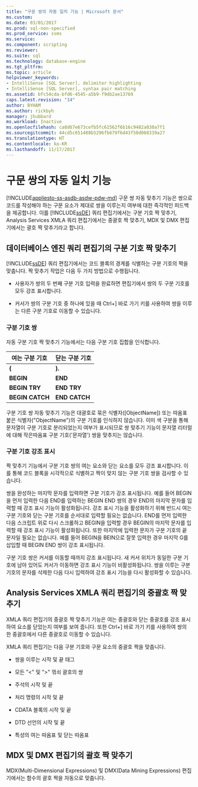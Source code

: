 ```yaml
---
title: "구문 쌍의 자동 일치 기능 | Microsoft 문서"
ms.custom: 
ms.date: 03/01/2017
ms.prod: sql-non-specified
ms.prod_service: ssms
ms.service: 
ms.component: scripting
ms.reviewer: 
ms.suite: sql
ms.technology: database-engine
ms.tgt_pltfrm: 
ms.topic: article
helpviewer_keywords:
- IntelliSense [SQL Server], delimiter highlighting
- IntelliSense [SQL Server], syntax pair matching
ms.assetid: bfc54cda-bfd6-4545-a5b9-f9db2ae13769
caps.latest.revision: "14"
author: BYHAM
ms.author: rickbyh
manager: jhubbard
ms.workload: Inactive
ms.openlocfilehash: ca8d67e673cefb5fc61562f6b16c9482a030a7f1
ms.sourcegitcommit: 44cd5c651488b5296fb679f6d43f50d068339a27
ms.translationtype: HT
ms.contentlocale: ko-KR
ms.lasthandoff: 11/17/2017
---
```

# <a name="automatic-matching-of-syntax-pairs"></a>구문 쌍의 자동 일치 기능
[!INCLUDE[appliesto-ss-asdb-asdw-pdw-md](../../includes/appliesto-ss-asdb-asdw-pdw-md.md)] 구문 쌍 자동 맞추기 기능은 쌍으로 코드를 작성해야 하는 구문 요소가 제대로 쌍을 이루는지 여부에 대한 즉각적인 피드백을 제공합니다. 이를 [!INCLUDE[ssDE](../../includes/ssde-md.md)] 쿼리 편집기에서는 구분 기호 짝 맞추기, Analysis Services XMLA 쿼리 편집기에서는 중괄호 짝 맞추기, MDX 및 DMX 편집기에서는 괄호 짝 맞추기라고 합니다.  
  
## <a name="database-engine-query-editor-delimiter-matching"></a>데이터베이스 엔진 쿼리 편집기의 구분 기호 짝 맞추기  
 [!INCLUDE[ssDE](../../includes/ssde-md.md)] 쿼리 편집기에서는 코드 블록의 경계를 식별하는 구분 기호의 짝을 맞춥니다. 짝 맞추기 작업은 다음 두 가지 방법으로 수행됩니다.  
  
-   사용자가 쌍의 두 번째 구분 기호 입력을 완료하면 편집기에서 쌍의 두 구분 기호를 모두 강조 표시합니다.  
  
-   커서가 쌍의 구분 기호 중 하나에 있을 때 Ctrl+] 바로 가기 키를 사용하여 쌍을 이루는 다른 구분 기호로 이동할 수 있습니다.  
  
### <a name="delimiter-pairs"></a>구분 기호 쌍  
 자동 구분 기호 짝 맞추기 기능에서는 다음 구분 기호 집합을 인식합니다.  
  
|여는 구분 기호|닫는 구분 기호|  
|--------------------|-----------------------|  
|**(**|**).**|  
|**BEGIN**|**END**|  
|**BEGIN TRY**|**END TRY**|  
|**BEGIN CATCH**|**END CATCH**|  
  
 구분 기호 쌍 자동 맞추기 기능은 대괄호로 묶은 식별자([ObjectName]) 또는 따옴표 붙은 식별자("ObjectName")의 구분 기호를 인식하지 않습니다. 이미 색 구분을 통해 문자열이 구분 기호로 분리되었는지 여부가 표시되므로 쌍 맞추기 기능이 문자열 리터럴에 대해 작은따옴표 구분 기호('문자열') 쌍을 맞추지는 않습니다.  
  
### <a name="delimiter-highlighting"></a>구분 기호 강조 표시  
 짝 맞추기 기능에서 구분 기호 쌍의 여는 요소와 닫는 요소를 모두 강조 표시합니다. 이를 통해 코드 블록을 시각적으로 식별하고 짝이 맞지 않는 구분 기호 쌍을 검사할 수 있습니다.  
  
 쌍을 완성하는 마지막 문자를 입력하면 구분 기호가 강조 표시됩니다. 예를 들어 BEGIN을 먼저 입력한 다음 END를 입력하는 BEGIN END 쌍의 경우 END의 마지막 문자를 입력할 때 강조 표시 기능이 활성화됩니다. 강조 표시 기능을 활성화하기 위해 반드시 여는 구분 기호와 닫는 구분 기호를 순서대로 입력할 필요는 없습니다. END를 먼저 입력한 다음 스크립트 위로 다시 스크롤하고 BEGIN을 입력할 경우 BEGIN의 마지막 문자를 입력할 때 강조 표시 기능이 활성화됩니다. 또한 마지막에 입력한 문자가 구분 기호의 끝 문자일 필요는 없습니다. 예를 들어 BEGIN을 BEIN으로 잘못 입력한 경우 마지막 G를 삽입할 때 BEGIN END 쌍이 강조 표시됩니다.  
  
 구분 기호 쌍은 커서를 이동할 때까지 강조 표시됩니다. 새 커서 위치가 동일한 구분 기호에 남아 있어도 커서가 이동하면 강조 표시 기능이 비활성화됩니다. 쌍을 이루는 구분 기호의 문자를 삭제한 다음 다시 입력하여 강조 표시 기능을 다시 활성화할 수 있습니다.  
  
## <a name="analysis-services-xmla-query-editor-brace-matching"></a>Analysis Services XMLA 쿼리 편집기의 중괄호 짝 맞추기  
 XMLA 쿼리 편집기의 중괄호 짝 맞추기 기능은 여는 중괄호와 닫는 중괄호를 강조 표시하여 요소를 닫았는지 여부를 보여 줍니다. 또한 Ctrl+] 바로 가기 키를 사용하여 쌍의 한 중괄호에서 다른 중괄호로 이동할 수 있습니다.  
  
 XMLA 쿼리 편집기는 다음 구분 기호와 구문 요소의 중괄호 짝을 맞춥니다.  
  
-   쌍을 이루는 시작 및 끝 태그  
  
-   모든 "\<" 및 ">" 꺾쇠 괄호의 쌍  
  
-   주석의 시작 및 끝  
  
-   처리 명령의 시작 및 끝  
  
-   CDATA 블록의 시작 및 끝  
  
-   DTD 선언의 시작 및 끝  
  
-   특성의 여는 따옴표 및 닫는 따옴표  
  
## <a name="mdx-and-dmx-editor-parenthesis-matching"></a>MDX 및 DMX 편집기의 괄호 짝 맞추기  
 MDX(Multi-Dimensional Expressions) 및 DMX(Data Mining Expressions) 편집기에서는 함수의 괄호 짝을 자동으로 맞춥니다.  
  
  
